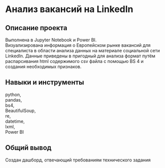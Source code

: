 # Анализ вакансий на LinkedIn
## Описание проекта
Выполнена в Jupyter Notebook и Power BI.\
Визуализирована информация о Европейском рынке вакансий для специалиста в области анализа данных на материале социальной сети LinkedIn.
Данные приведены в пригодный для анализа формат путём распарсивания html содержимого csv файла с помощью BS 4 и создания необходимых признаков.
## Навыки и инструменты
python,\
pandas,\
bs4,\
BeautifulSoup,\
re,\
datetime,\
lxml,\
Power BI
## Общий вывод
Создан дашборд, отвечающий требованиям технического задания
